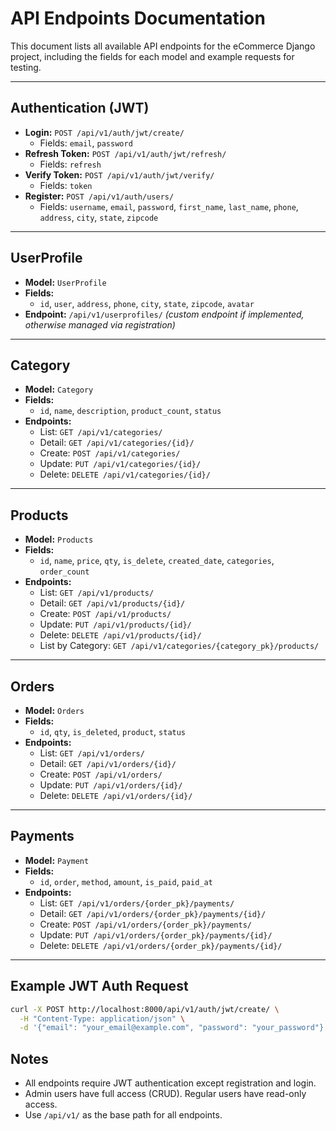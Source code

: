 # API Endpoints Documentation

This document lists all available API endpoints for the eCommerce Django project, including the fields for each model and example requests for testing.

---

## Authentication (JWT)

- **Login:** `POST /api/v1/auth/jwt/create/`
  - Fields: `email`, `password`
- **Refresh Token:** `POST /api/v1/auth/jwt/refresh/`
  - Fields: `refresh`
- **Verify Token:** `POST /api/v1/auth/jwt/verify/`
  - Fields: `token`
- **Register:** `POST /api/v1/auth/users/`
  - Fields: `username`, `email`, `password`, `first_name`, `last_name`, `phone`, `address`, `city`, `state`, `zipcode`

---

## UserProfile
- **Model:** `UserProfile`
- **Fields:**
  - `id`, `user`, `address`, `phone`, `city`, `state`, `zipcode`, `avatar`
- **Endpoint:** `/api/v1/userprofiles/` *(custom endpoint if implemented, otherwise managed via registration)*

---

## Category
- **Model:** `Category`
- **Fields:**
  - `id`, `name`, `description`, `product_count`, `status`
- **Endpoints:**
  - List: `GET /api/v1/categories/`
  - Detail: `GET /api/v1/categories/{id}/`
  - Create: `POST /api/v1/categories/`
  - Update: `PUT /api/v1/categories/{id}/`
  - Delete: `DELETE /api/v1/categories/{id}/`

---

## Products
- **Model:** `Products`
- **Fields:**
  - `id`, `name`, `price`, `qty`, `is_delete`, `created_date`, `categories`, `order_count`
- **Endpoints:**
  - List: `GET /api/v1/products/`
  - Detail: `GET /api/v1/products/{id}/`
  - Create: `POST /api/v1/products/`
  - Update: `PUT /api/v1/products/{id}/`
  - Delete: `DELETE /api/v1/products/{id}/`
  - List by Category: `GET /api/v1/categories/{category_pk}/products/`

---

## Orders
- **Model:** `Orders`
- **Fields:**
  - `id`, `qty`, `is_deleted`, `product`, `status`
- **Endpoints:**
  - List: `GET /api/v1/orders/`
  - Detail: `GET /api/v1/orders/{id}/`
  - Create: `POST /api/v1/orders/`
  - Update: `PUT /api/v1/orders/{id}/`
  - Delete: `DELETE /api/v1/orders/{id}/`

---

## Payments
- **Model:** `Payment`
- **Fields:**
  - `id`, `order`, `method`, `amount`, `is_paid`, `paid_at`
- **Endpoints:**
  - List: `GET /api/v1/orders/{order_pk}/payments/`
  - Detail: `GET /api/v1/orders/{order_pk}/payments/{id}/`
  - Create: `POST /api/v1/orders/{order_pk}/payments/`
  - Update: `PUT /api/v1/orders/{order_pk}/payments/{id}/`
  - Delete: `DELETE /api/v1/orders/{order_pk}/payments/{id}/`

---

## Example JWT Auth Request
```bash
curl -X POST http://localhost:8000/api/v1/auth/jwt/create/ \
  -H "Content-Type: application/json" \
  -d '{"email": "your_email@example.com", "password": "your_password"}'
```

## Notes
- All endpoints require JWT authentication except registration and login.
- Admin users have full access (CRUD). Regular users have read-only access.
- Use `/api/v1/` as the base path for all endpoints.
